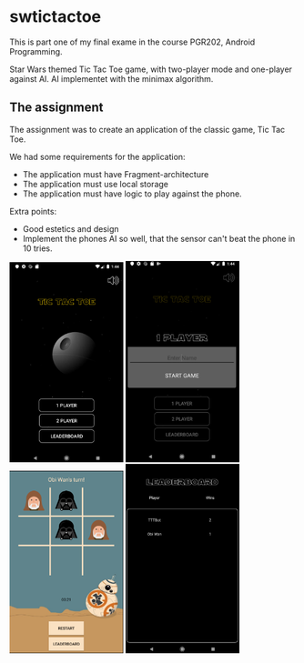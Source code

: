 # swtictactoe

This is part one of my final exame in the course PGR202, Android Programming.

Star Wars themed Tic Tac Toe game, with two-player mode and one-player against AI.
AI implementet with the minimax algorithm. 


## The assignment

The assignment was to create an application of the classic game, Tic Tac Toe.

We had some requirements for the application:
  - The application must have Fragment-architecture
  - The application must use local storage
  - The application must have logic to play against the phone. 
  
Extra points: 
  - Good estetics and design
  - Implement the phones AI so well, that the sensor can't beat the phone in 10 tries. 
  
  
<p float="left">
  <img src="https://github.com/mbakk/swtictactoe/blob/master/images/sw1.png" width="200" />
  <img src="https://github.com/mbakk/swtictactoe/blob/master/images/sw2.png" width="200" /> 
  <img src="https://github.com/mbakk/swtictactoe/blob/master/images/sw3.png" width="200" />
  <img src="https://github.com/mbakk/swtictactoe/blob/master/images/sw4.png" width="200" />
</p>
